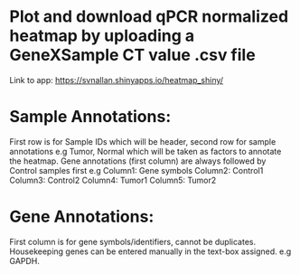 # Plot and download qPCR normalized heatmap by uploading a GeneXSample CT value .csv file

Link to app: https://svnallan.shinyapps.io/heatmap_shiny/

# Sample Annotations:
First row is for Sample IDs which will be header, second row for sample annotations e.g Tumor, Normal which will be taken as factors to annotate the heatmap.
Gene annotations (first column) are always followed by Control samples first e.g
Column1: Gene symbols
Column2: Control1
Column3: Control2
Column4: Tumor1
Column5: Tumor2

# Gene Annotations:
First column is for gene symbols/identifiers, cannot be duplicates. Housekeeping genes can be entered manually in the text-box assigned. e.g GAPDH.

